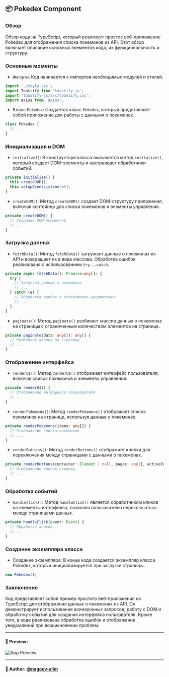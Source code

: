 ## 📦 Pokedex Component

### Обзор
Обзор кода на TypeScript, который реализует простое веб-приложение Pokedex для отображения списка покемонов из API. Этот обзор включает описание основных элементов кода, их функциональность и структуру.

### **Основные моменты**
- `Импорты`: Код начинается с импортов необходимых модулей и стилей.
```typescript
import './style.css';
import Toastify from 'toastify-js';
import 'toastify-js/src/toastify.css';
import axios from 'axios';
```

- Класс `Pokedex`: Создается класс `Pokedex`, который представляет собой приложение для работы с данными о покемонах.

```typescript
class Pokedex {
  // ...
}
```

### **Инициализация и DOM**

- `initialize()`: В конструкторе класса вызывается метод `initialize()`, который создает DOM-элементы и настраивает обработчики событий.
```typescript
private initialize() {
  this.createDOM();
  this.setupEventListeners();
}
```

- `createDOM()`: Метод `createDOM()` создает DOM-структуру приложения, включая контейнер для списка покемонов и элементы управления.
```typescript
private createDOM() {
  // Создание DOM-элементов
  // ...
}
```

### **Загрузка данных**
- `fetchData()`: Метод `fetchData()` загружает данные о покемонах из API и возвращает их в виде массива. Обработка ошибок реализована с использованием `try...catch`. 
```typescript
private async fetchData(): Promise<any[]> {
  try {
    // Загрузка данных о покемонах
    // ...
  } catch (e) {
    // Обработка ошибок и отображение уведомления
    // ...
  }
}
```
- `paginate()`: Метод `paginate()` разбивает массив данных о покемонах на страницы с ограниченным количеством элементов на странице.
```typescript
private paginate(data: any[]): any[] {
  // Разбиение данных на страницы
  // ...
}
```
### Отображение интерфейса
- `renderUI()`: Метод `renderUI()` отображает интерфейс пользователя, включая список покемонов и элементы управления.
```typescript
private renderUI() {
  // Отображение интерфейса пользователя
  // ...
}
```
- `renderPokemons()`: Метод `renderPokemons()` отображает список покемонов на странице, используя данные о покемонах.
```typescript
private renderPokemons(items: any[]) {
  // Отображение списка покемонов
  // ...
}
```
- `renderButtons()`: Метод `renderButtons()` отображает кнопки для переключения между страницами с данными о покемонах.
```typescript
private renderButtons(container: Element | null, pages: any[], activeIndex: number) {
  // Отображение кнопок страниц
  // ...
}
```
### Обработка событий
- `handleClick()`: Метод `handleClick()` является обработчиком кликов на элементы интерфейса, позволяя пользователю переключаться между страницами данных.
```typescript
private handleClick(event: Event) {
  // Обработка кликов
  // ...
}
```
### Создание экземпляра класса
- Создание экземпляра: В конце кода создается экземпляр класса Pokedex, который инициализируется при загрузке страницы.
```typescript
new Pokedex();
```
### Заключение
Код представляет собой пример простого веб-приложения на TypeScript для отображения данных о покемонах из API. Он демонстрирует использование асинхронных запросов, работу с DOM и обработку событий для создания интерфейса пользователя. Кроме того, в коде реализована обработка ошибок и отображение уведомлений при возникновении проблем.















---

#### 🌄 Preview:

![App Preview](https://lh3.googleusercontent.com/drive-viewer/AITFw-y42evBrfWx9OEDDc_4U7smOGEvrTkwH0KOZWHnYxZfuxGSZbbs2lNldbLIXJ7Y1F03Gt5Bzs16pj_5vgNQiMY2xjNAzw=s1600)


-----

#### 🙌 Author: [@nagoev-alim](https://github.com/nagoev-alim)

